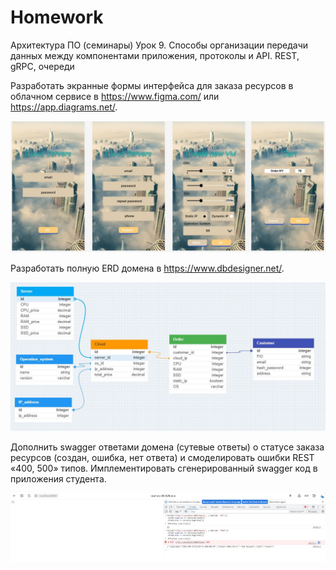 # Homework
Архитектура ПО (семинары)
Урок 9. Способы организации передачи данных между компонентами приложения, протоколы и API. REST, gRPC, очереди




Разработать экранные формы интерфейса для заказа ресурсов в облачном сервисе в https://www.figma.com/ или https://app.diagrams.net/.


![UI_UX_cloud_service](9UI_UX_cloud_service.JPG)

Разработать полную ERD домена в https://www.dbdesigner.net/.

![ERD_cloud_service](9ERD_cloud_service.JPG)


Дополнить swagger ответами домена (сутевые ответы) о статусе заказа ресурсов (создан, ошибка, нет ответа) и смоделировать ошибки REST «400, 500» типов.
Имплементировать сгенерированный swagger код в приложения студента.


![ERD_cloud_service](9Scrin.jpg)
